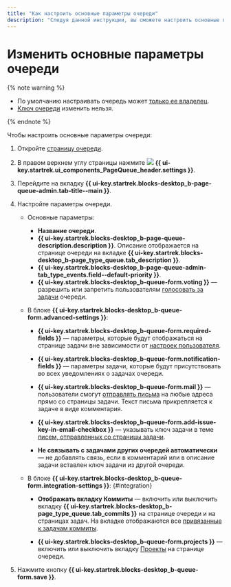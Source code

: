 ```yaml
---
title: "Как настроить основные параметры очереди"
description: "Следуя данной инструкции, вы сможете настроить основные параметры очереди."
---
```


# Изменить основные параметры очереди

{% note warning %}

* По умолчанию настраивать очередь может [только ее владелец](queue-access.md).
* [Ключ очереди](create-queue.md#key) изменить нельзя.

{% endnote %}

Чтобы настроить основные параметры очереди:

1. Откройте [страницу очереди](../user/queue.md).

1. В правом верхнем углу страницы нажмите ![](../../_assets/tracker/svg/settings-old.svg) **{{ ui-key.startrek.ui_components_PageQueue_header.settings }}**.

1. Перейдите на вкладку **{{ ui-key.startrek.blocks-desktop_b-page-queue-admin.tab-title--main }}**.

1. Настройте параметры очереди.
    * Основные параметры:
        * **Название очереди**.
        * **{{ ui-key.startrek.blocks-desktop_b-page-queue-description.description }}**. Описание отображается на странице очереди на вкладке **{{ ui-key.startrek.blocks-desktop_b-page_type_queue.tab_description }}**.
        * **{{ ui-key.startrek.blocks-desktop_b-page-queue-admin-tab_type_events.field--default-priority }}**.
        * **{{ ui-key.startrek.blocks-desktop_b-queue-form.voting }}** — разрешить или запретить пользователям [голосовать за задачи](../user/votes.md) очереди.

    * В блоке **{{ ui-key.startrek.blocks-desktop_b-queue-form.advanced-settings }}**:
        * **{{ ui-key.startrek.blocks-desktop_b-queue-form.required-fields }}** — параметры, которые будут отображаться на странице задачи вне зависимости от [настроек пользователя](../user/edit-ticket.md#edit-fields).
        * **{{ ui-key.startrek.blocks-desktop_b-queue-form.notification-fields }}** — параметры задачи, которые будут присутствовать во всех уведомлениях о задачах очереди.


        * **{{ ui-key.startrek.blocks-desktop_b-queue-form.mail }}** — пользователи смогут [отправлять письма](../user/comments.md#send-comment) на любые адреса прямо со страницы задачи. Текст письма прикрепляется к задаче в виде комментария.
        * **{{ ui-key.startrek.blocks-desktop_b-queue-form.add-issue-key-in-email-checkbox }}** — указывать ключ задачи в теме [писем, отправленных со страницы задачи](../user/comments.md#send-comment).
      
        * **Не связывать с задачами других очередей автоматически** — не добавлять связь, если в комментарий или в описание задачи вставлен ключ задачи из другой очереди.
    * В блоке **{{ ui-key.startrek.blocks-desktop_b-queue-form.integration-settings }}**: {#integration}
        * **Отображать вкладку Коммиты** — включить или выключить вкладку **{{ ui-key.startrek.blocks-desktop_b-page_type_queue.tab_commits }}** на странице очереди и на страницах задач. На вкладке отображаются все [привязанные к задачам коммиты](../user/ticket-links.md#section_commit).


        * **{{ ui-key.startrek.blocks-desktop_b-queue-form.projects }}** — включить или выключить вкладку [Проекты](project-new.md) на странице очереди.


1. Нажмите кнопку **{{ ui-key.startrek.blocks-desktop_b-queue-form.save }}**.
